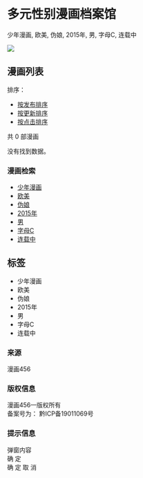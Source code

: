 # 多元性别漫画档案馆

少年漫画, 欧美, 伪娘, 2015年, 男, 字母C, 连载中

![](http://res.kingwar.cn/images/block/201812/1545399792LJ0jhIhGbFc72401.jpg)

## 漫画列表

排序：
- [按发布排序](#)
- [按更新排序](#)
- [按点击排序](#)

共 0 部漫画

没有找到数据。

### 漫画检索

- [少年漫画](#)
- [欧美](#)
- [伪娘](#)
- [2015年](#)
- [男](#)
- [字母C](#)
- [连载中](#)

## 标签
- 少年漫画
- 欧美
- 伪娘
- 2015年
- 男
- 字母C
- 连载中

### 来源
漫画456

### 版权信息
漫画456—版权所有  
备案号为： 黔ICP备19011069号

### 提示信息
弹窗内容  
确 定  
确 定 取 消
